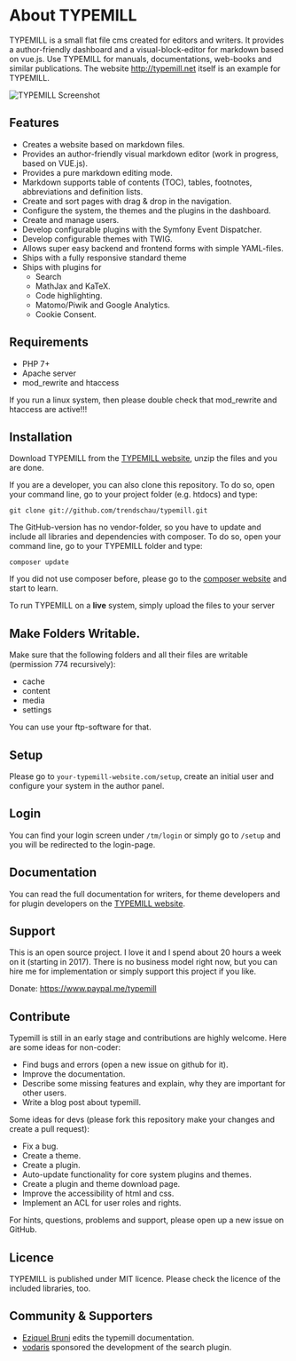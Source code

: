  # About TYPEMILL

TYPEMILL is a small flat file cms created for editors and writers. It provides a author-friendly dashboard and a visual-block-editor for markdown based on vue.js. Use TYPEMILL for manuals, documentations, web-books and similar publications. The website http://typemill.net itself is an example for TYPEMILL.

![TYPEMILL Screenshot](https://typemill.net/media/tm-toc.gif)

## Features

* Creates a website based on markdown files.
* Provides an author-friendly visual markdown editor (work in progress, based on VUE.js).
* Provides a pure markdown editing mode.
* Markdown supports table of contents (TOC), tables, footnotes, abbreviations and definition lists.
* Create and sort pages with drag & drop in the navigation.
* Configure the system, the themes and the plugins in the dashboard.
* Create and manage users.
* Develop configurable plugins with the Symfony Event Dispatcher.
* Develop configurable themes with TWIG.
* Allows super easy backend and frontend forms with simple YAML-files.
* Ships with a fully responsive standard theme
* Ships with plugins for 
  * Search
  * MathJax and KaTeX.
  * Code highlighting.
  * Matomo/Piwik and Google Analytics.
  * Cookie Consent.

## Requirements

* PHP 7+
* Apache server
* mod_rewrite and htaccess

If you run a linux system, then please double check that mod_rewrite and htaccess are active!!!

## Installation

Download TYPEMILL from the [TYPEMILL website](http://typemill.net), unzip the files and you are done.

If you are a developer, you can also clone this repository. To do so, open your command line, go to your project folder (e.g. htdocs) and type:

    git clone git://github.com/trendschau/typemill.git

The GitHub-version has no vendor-folder, so you have to update and include all libraries and dependencies with composer. To do so, open your command line, go to your TYPEMILL folder and type:

    composer update

If you did not use composer before, please go to the [composer website](http://getcomposer.org) and start to learn.

To run TYPEMILL on a **live** system, simply upload the files to your server

## Make Folders Writable.

Make sure that the following folders and all their files are writable (permission 774 recursively):

* cache
* content
* media
* settings

You can use your ftp-software for that.

## Setup

Please go to `your-typemill-website.com/setup`, create an initial user and configure your system in the author panel. 

## Login

You can find your login screen under `/tm/login` or simply go to `/setup` and you will be redirected to the login-page. 

## Documentation

You can read the full documentation for writers, for theme developers and for plugin developers on the [TYPEMILL website](http://typemill.net).

## Support

This is an open source project. I love it and I spend about 20 hours a week on it (starting in 2017). There is no business model right now, but you can hire me for implementation or simply support this project if you like.

Donate: https://www.paypal.me/typemill

## Contribute

Typemill is still in an early stage and contributions are highly welcome. Here are some ideas for non-coder:

* Find bugs and errors (open a new issue on github for it).
* Improve the documentation.
* Describe some missing features and explain, why they are important for other users.
* Write a blog post about typemill.

Some ideas for devs (please fork this repository make your changes and create a pull request):

* Fix a bug.
* Create a theme.
* Create a plugin.
* Auto-update functionality for core system plugins and themes.
* Create a plugin and theme download page.
* Improve the accessibility of html and css.
* Implement an ACL for user roles and rights.

For hints, questions, problems and support, please open up a new issue on GitHub.

## Licence

TYPEMILL is published under MIT licence. Please check the licence of the included libraries, too.

## Community & Supporters

* [Eziquel Bruni](https://github.com/EzequielBruni) edits the typemill documentation.
* [vodaris](https://www.vodaris.de) sponsored the development of the search plugin.